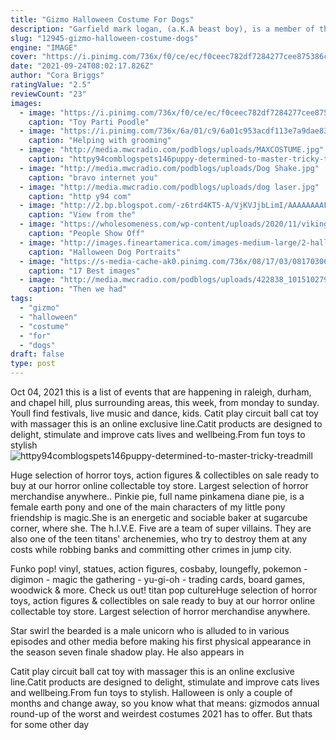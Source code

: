 ```yaml
---
title: "Gizmo Halloween Costume For Dogs"
description: "Garfield mark logan, (a.K.A beast boy), is a member of the teen titans and one of the five main protagonists of teen titans go!. While he is gifted with the ability to transform into animals, beast boy"
slug: "12945-gizmo-halloween-costume-dogs"
engine: "IMAGE"
cover: "https://i.pinimg.com/736x/f0/ce/ec/f0ceec782df7284277cee875386cc6ad.jpg"
date: "2021-09-24T08:02:17.826Z"
author: "Cora Briggs"
ratingValue: "2.5"
reviewCount: "23"
images:
  - image: "https://i.pinimg.com/736x/f0/ce/ec/f0ceec782df7284277cee875386cc6ad.jpg"
    caption: "Toy Parti Poodle"
  - image: "https://i.pinimg.com/736x/6a/01/c9/6a01c953acdf113e7a9dae83d5f9a783--cindy-lou.jpg"
    caption: "Helping with grooming"
  - image: "http://media.mwcradio.com/podblogs/uploads/MAXCOSTUME.jpg"
    caption: "httpy94comblogspets146puppy-determined-to-master-tricky-treadmill"
  - image: "http://media.mwcradio.com/podblogs/uploads/Dog Shake.jpg"
    caption: "bravo internet you"
  - image: "http://media.mwcradio.com/podblogs/uploads/dog laser.jpg"
    caption: "http y94 com"
  - image: "http://2.bp.blogspot.com/-z6trd4KT5-A/VjKVJjbLimI/AAAAAAAAFk8/t0PXUsVTmHw/w1200-h630-p-k-no-nu/IMG-20151029-00705-CROP.jpg"
    caption: "View from the"
  - image: "https://wholesomeness.com/wp-content/uploads/2020/11/viking.jpg"
    caption: "People Show Off"
  - image: "http://images.fineartamerica.com/images-medium-large/2-halloween-dog-portraits--chihuahua-renae-frankz.jpg"
    caption: "Halloween Dog Portraits"
  - image: "https://s-media-cache-ak0.pinimg.com/736x/08/17/03/08170306ddbffee45a705fec06533c5b.jpg"
    caption: "17 Best images"
  - image: "http://media.mwcradio.com/podblogs/uploads/422838_10151027909681765_39889572_n.jpg"
    caption: "Then we had"
tags:
  - "gizmo"
  - "halloween"
  - "costume"
  - "for"
  - "dogs"
draft: false
type: post
---
```


Oct 04, 2021 this is a list of events that are happening in raleigh, durham, and chapel hill, plus surrounding areas, this week, from monday to sunday. Youll find festivals, live music and dance, kids. Catit play circuit ball cat toy with massager this is an online exclusive line.Catit products are designed to delight, stimulate and improve cats lives and wellbeing.From fun toys to stylish
![httpy94comblogspets146puppy-determined-to-master-tricky-treadmill](http://media.mwcradio.com/podblogs/uploads/MAXCOSTUME.jpg "httpy94comblogspets146puppy-determined-to-master-tricky-treadmill")

Huge selection of horror toys, action figures &amp; collectibles on sale ready to buy at our horror online collectable toy store. Largest selection of horror merchandise anywhere.. Pinkie pie, full name pinkamena diane pie, is a female earth pony and one of the main characters of my little pony friendship is magic.She is an energetic and sociable baker at sugarcube corner, where she. The h.I.V.E. Five are a team of super villains. They are also one of the teen titans&#39; archenemies, who try to destroy them at any costs while robbing banks and committing other crimes in jump city.
<!--inArticleAds-->

<!--galleryOne-->

Funko pop! vinyl, statues, action figures, cosbaby, loungefly, pokemon - digimon - magic the gathering - yu-gi-oh - trading cards, board games, woodwick & more. Check us out! titan pop cultureHuge selection of horror toys, action figures & collectibles on sale ready to buy at our horror online collectable toy store. Largest selection of horror merchandise anywhere.
<!--inArticleAds-->

<!--galleryTwo-->

Star swirl the bearded is a male unicorn who is alluded to in various episodes and other media before making his first physical appearance in the season seven finale shadow play. He also appears in
<!--galleryThree-->

Catit play circuit ball cat toy with massager this is an online exclusive line.Catit products are designed to delight, stimulate and improve cats lives and wellbeing.From fun toys to stylish. Halloween is only a couple of months and change away, so you know what that means: gizmodos annual round-up of the worst and weirdest costumes 2021 has to offer. But thats for some other day